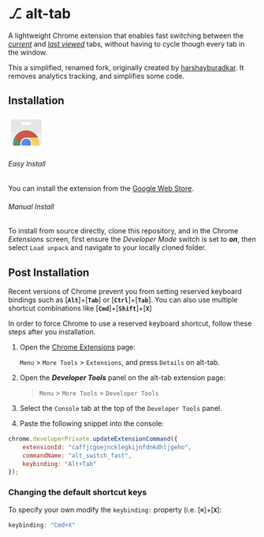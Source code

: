 # ⎇  alt-tab

A lightweight Chrome extension that enables fast switching between the <u>*current*</u> and <u>*last viewed*</u> tabs, without having to cycle though every tab in the window.

This a simplified, renamed fork, originally created by [harshayburadkar](<https://github.com/harshayburadkar/clut-chrome-extension>). It removes analytics tracking, and simplifies some code.



## Installation

[![webstore](webstore.png)](https://chrome.google.com/webstore/detail/alt-tab/caffjcgoejncklegkijnfdnkdhljgeho)

######  Easy Install

You can install the extension from the [Google Web Store](https://chrome.google.com/webstore/detail/alt-tab/caffjcgoejncklegkijnfdnkdhljgeho). 

###### Manual Install

To install from source directly, clone this repository, and in the Chrome *Extensions* screen, first ensure the *Developer Mode* switch is set to ***on***, then select `Load unpack` and navigate to your locally cloned folder.



## Post Installation

Recent versions of Chrome prevent you from setting reserved keyboard bindings such as [**`Alt`**]+[**`Tab`**] or [**`Ctrl`**]+[**`Tab`**]. You can also use multiple shortcut combinations like [**`Cmd`**]+[**`Shift`**]+[**`X`**]

In order to force Chrome to use a reserved keyboard shortcut, follow these steps after you installation.

1. Open the [Chrome Extensions](chrome://extensions/?id=aeblfdkhhhdcdjpifhhbdiojplfjncoa) page:

   `Menu` > `More Tools` > `Extensions`, and press `Details` on alt-tab.

1. Open the ***Developer Tools*** panel on the alt-tab extension page:

   > `Menu` > `More Tools` > `Developer Tools`

1. Select the `Console` tab at the top of the `Developer Tools` panel.

1. Paste the following snippet into the console:
  ```javascript
  chrome.developerPrivate.updateExtensionCommand({
      extensionId: "caffjcgoejncklegkijnfdnkdhljgeho",
      commandName: "alt_switch_fast",
      keybinding: "Alt+Tab"
  });
  ```



### Changing the default shortcut keys

To specify your own modify the `keybinding:` property (i.e. [**`⌘`**]+[**`X`**]:

   ```javascript
   keybinding: "Cmd+X"
   ```

